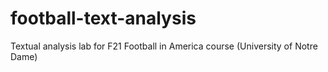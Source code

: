 # football-text-analysis
Textual analysis lab for F21 Football in America course (University of Notre Dame)
